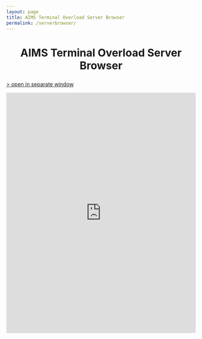 ```yaml
---
layout: page
title: AIMS Terminal Overload Server Browser
permalink: /serverbrowser/
---
```


<h1 style="width: 100%; text-align: center; margin-bottom: 24px">
AIMS Terminal Overload Server Browser
</h1>

[> open in separate window](http://aims.wasted.ch/tolservers)  

<iframe src="http://aims.wasted.ch/tolservers" style="border:0; width: 100%; height:640px;"></iframe>

